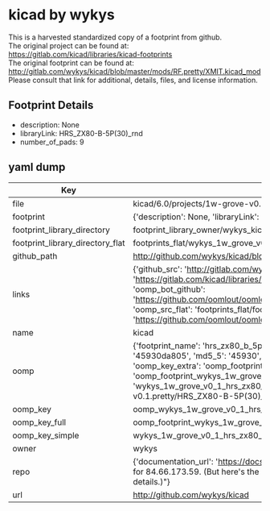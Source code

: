 # kicad by wykys  
This is a harvested standardized copy of a footprint from github.  
The original project can be found at:  
https://gitlab.com/kicad/libraries/kicad-footprints  
The original footprint can be found at:
http://gitlab.com/wykys/kicad/blob/master/mods/RF.pretty/XMIT.kicad_mod
Please consult that link for additional, details, files, and license information.  
## Footprint Details
* description: None  
* libraryLink: HRS_ZX80-B-5P(30)_rnd  
* number_of_pads: 9  
## yaml dump  
| Key | Value |  
| --- | --- |  
| file | kicad/6.0/projects/1w-grove-v0.1/1w-grove-v0.1.pretty/HRS_ZX80-B-5P(30)_rnd.kicad_mod |  
| footprint | {'description': None, 'libraryLink': 'HRS_ZX80-B-5P(30)_rnd', 'number_of_pads': 9} |  
| footprint_library_directory | footprint_library_owner/wykys_kicad |  
| footprint_library_directory_flat | footprints_flat/wykys_1w_grove_v0_1_hrs_zx80_b_5p(30)_rnd/working |  
| github_path | http://github.com/wykys/kicad/blob/master/6.0/projects/1w-grove-v0.1/1w-grove-v0.1.pretty/HRS_ZX80-B-5P(30)_rnd.kicad_mod |  
| links | {'github_src': 'http://gitlab.com/wykys/kicad/blob/master/mods/RF.pretty/XMIT.kicad_mod', 'github_src_repo': 'https://gitlab.com/kicad/libraries/kicad-footprints', 'oomp_bot': 'footprints/wykys_1w_grove_v0_1_hrs_zx80_b_5p(30)_rnd/working', 'oomp_bot_github': 'https://github.com/oomlout/oomlout_oomp_footprint_bot/tree/main/footprints/wykys_1w_grove_v0_1_hrs_zx80_b_5p(30)_rnd/working', 'oomp_src_flat': 'footprints_flat/footprints_flat/wykys_1w_grove_v0_1_hrs_zx80_b_5p(30)_rnd/working', 'oomp_src_flat_github': 'https://github.com/oomlout/oomlout_oomp_footprint_src/tree/main/footprints_flat/wykys_1w_grove_v0_1_hrs_zx80_b_5p(30)_rnd/working'} |  
| name | kicad |  
| oomp | {'footprint_name': 'hrs_zx80_b_5p(30)_rnd', 'library_name': '1w_grove_v0_1', 'md5': '45930da8056974e0a23424fb9b9b0099', 'md5_10': '45930da805', 'md5_5': '45930', 'md5_6': '45930d', 'oomp_key': 'oomp_wykys_1w_grove_v0_1_hrs_zx80_b_5p(30)_rnd', 'oomp_key_extra': 'oomp_footprint_wykys_1w_grove_v0_1_hrs_zx80_b_5p(30)_rnd', 'oomp_key_full': 'oomp_footprint_wykys_1w_grove_v0_1_hrs_zx80_b_5p(30)_rnd_45930d', 'oomp_key_simple': 'wykys_1w_grove_v0_1_hrs_zx80_b_5p(30)_rnd', 'original_filename': 'kicad/6.0/projects/1w-grove-v0.1/1w-grove-v0.1.pretty/HRS_ZX80-B-5P(30)_rnd.kicad_mod', 'owner_name': 'wykys'} |  
| oomp_key | oomp_wykys_1w_grove_v0_1_hrs_zx80_b_5p(30)_rnd |  
| oomp_key_full | oomp_footprint_wykys_1w_grove_v0_1_hrs_zx80_b_5p(30)_rnd |  
| oomp_key_simple | wykys_1w_grove_v0_1_hrs_zx80_b_5p(30)_rnd |  
| owner | wykys |  
| repo | {'documentation_url': 'https://docs.github.com/rest/overview/resources-in-the-rest-api#rate-limiting', 'message': "API rate limit exceeded for 84.66.173.59. (But here's the good news: Authenticated requests get a higher rate limit. Check out the documentation for more details.)"} |  
| url | http://github.com/wykys/kicad |  

